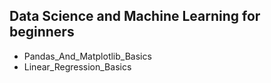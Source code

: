 ## Data Science and Machine Learning for beginners
* Pandas_And_Matplotlib_Basics
* Linear_Regression_Basics
